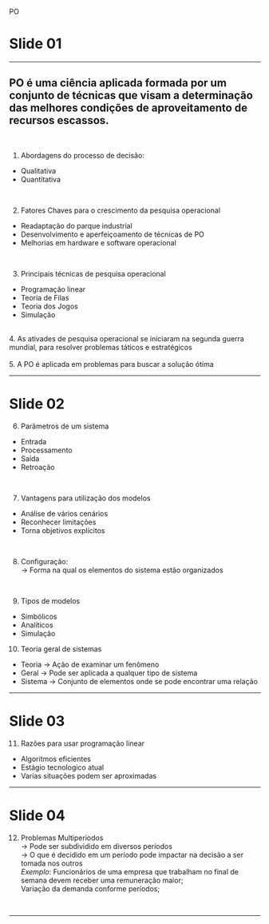 PO

# Slide 01
<hr>

## PO é uma ciência aplicada formada por um conjunto de técnicas que visam a determinação das melhores condições de aproveitamento de recursos escassos.
<br>


1. Abordagens do processo de decisão:
- Qualitativa
- Quantitativa

<br>



2. Fatores Chaves para o crescimento da pesquisa operacional
- Readaptação do parque industrial
- Desenvolvimento e aperfeiçoamento de técnicas de PO
- Melhorias em hardware e software operacional
<br>

3. Principais técnicas de pesquisa operacional
- Programação linear
- Teoria de Filas
- Teoria dos Jogos
- Simulação
<br>
4. As ativades de pesquisa operacional se iniciaram na segunda guerra mundial, para resolver problemas táticos e estratégicos
<br>
<br>
5. A PO é aplicada em problemas para buscar a solução ótima
<br>

<hr>

# Slide 02

6. Parâmetros de um sistema
- Entrada
- Processamento
- Saída
- Retroação
<br>

7. Vantagens para utilização dos modelos
- Análise de vários cenários
- Reconhecer limitações
- Torna objetivos explícitos
<br>

8. Configuração:<br>
  &rarr; Forma na qual os elementos do sistema estão organizados
<br>
  
9. Tipos de modelos
- Simbólicos
- Analíticos
- Simulação

10. Teoria geral de sistemas
- Teoria &rarr; Ação de examinar um fenômeno
- Geral &rarr; Pode ser aplicada a qualquer tipo de sistema 
- Sistema &rarr; Conjunto de elementos onde se pode encontrar uma relação

<hr>

# Slide 03

11. Razões para usar programação linear
- Algoritmos eficientes
- Estágio tecnologico atual
- Varias situações podem ser aproximadas

<hr>

# Slide 04

12. Problemas Multiperiodos<br>
  &rarr; Pode ser subdividido em diversos períodos<br>
  &rarr; O que é decidido em um período pode impactar na decisão a ser tomada nos outros<br>
  _*Exemplo*_: Funcionários de uma empresa que trabalham no final de semana devem receber uma remuneração maior;<br>
               Variação da demanda conforme períodos;
  
  
  
<br>
<hr>

